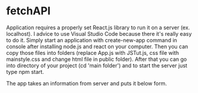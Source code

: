 # fetchAPI

Application requires a properly set React.js library to run it on a server (ex. localhost). I advice to use Visual Studio Code because there it's really easy to do it. Simply start an application with create-new-app command in console after installing node.js and react on your computer. Then you can copy those files into folders (replace App.js with JSTut.js, css file with mainstyle.css and change html file in public folder). After that you can go into directory of your project (cd 'main folder') and to start the server just type npm start.

The app takes an information from server and puts it below form.
